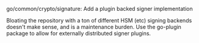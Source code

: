 go/common/crypto/signature: Add a plugin backed signer implementation

Bloating the repository with a ton of different HSM (etc) signing
backends doesn't make sense, and is a maintenance burden.  Use the
go-plugin package to allow for externally distributed signer plugins.
